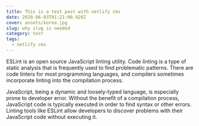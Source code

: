 ```yaml
---
title: This is a test post with netlify cms
date: 2020-06-03T01:21:00.926Z
cover: assets/korea.jpg
slug: why slug is needed
category: test
tags:
  - netlify cms
---
```

<!--StartFragment-->

ESLint is an open source JavaScript linting utility. Code linting is a type of static analysis that is frequently used to find problematic patterns. There are code linters for most programming languages, and compilers sometimes incorporate linting into the compilation process.

JavaScript, being a dynamic and loosely-typed language, is especially prone to developer error. Without the benefit of a compilation process, JavaScript code is typically executed in order to find syntax or other errors. Linting tools like ESLint allow developers to discover problems with their JavaScript code without executing it.

<!--EndFragment-->